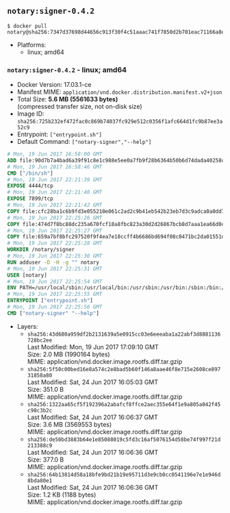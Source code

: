 ## `notary:signer-0.4.2`

```console
$ docker pull notary@sha256:7347d37698d44656c913f30f4c51aaac741f7850d2b701eac71166a8e469290f
```

-	Platforms:
	-	linux; amd64

### `notary:signer-0.4.2` - linux; amd64

-	Docker Version: 17.03.1-ce
-	Manifest MIME: `application/vnd.docker.distribution.manifest.v2+json`
-	Total Size: **5.6 MB (5561633 bytes)**  
	(compressed transfer size, not on-disk size)
-	Image ID: `sha256:725b232ef472fac0c869b74037fc929e512c0356f1afc664d1fc9b87ee3a52c9`
-	Entrypoint: `["entrypoint.sh"]`
-	Default Command: `["notary-signer","--help"]`

```dockerfile
# Mon, 19 Jun 2017 16:58:00 GMT
ADD file:90d7b7a4bad6a39f91c8e1c988e5ee0a7fb9f28b6364b50b6d74dada40258cca in / 
# Mon, 19 Jun 2017 16:58:46 GMT
CMD ["/bin/sh"]
# Mon, 19 Jun 2017 22:21:39 GMT
EXPOSE 4444/tcp
# Mon, 19 Jun 2017 22:21:40 GMT
EXPOSE 7899/tcp
# Mon, 19 Jun 2017 22:21:42 GMT
COPY file:cfc28ba1c6b9fd3e055210e061c2ad2c9b41eb542b23eb7d3c9adca0a0dd775d in /notary/signer/ 
# Mon, 19 Jun 2017 22:25:26 GMT
COPY file:474d7f8bc88dc235a670fcf18a8fbc823a30d2d26867bcb8d7aaa1ea66d0cd00 in /notary/signer/ 
# Mon, 19 Jun 2017 22:25:27 GMT
COPY file:659a7bf8bfc297520f9f4ea7e10ccff4b6686bd694f08c0471bc2da01551deb8 in /notary/signer/ 
# Mon, 19 Jun 2017 22:25:28 GMT
WORKDIR /notary/signer
# Mon, 19 Jun 2017 22:25:30 GMT
RUN adduser -D -H -g "" notary
# Mon, 19 Jun 2017 22:25:31 GMT
USER [notary]
# Mon, 19 Jun 2017 22:25:54 GMT
ENV PATH=/usr/local/sbin:/usr/local/bin:/usr/sbin:/usr/bin:/sbin:/bin:/notary/signer
# Mon, 19 Jun 2017 22:25:55 GMT
ENTRYPOINT ["entrypoint.sh"]
# Mon, 19 Jun 2017 22:25:56 GMT
CMD ["notary-signer" "--help"]
```

-	Layers:
	-	`sha256:43d680a959df2b2131639a5e0915cc03e6eeeaba1a22abf3d8881136728bc2ee`  
		Last Modified: Mon, 19 Jun 2017 17:09:10 GMT  
		Size: 2.0 MB (1990164 bytes)  
		MIME: application/vnd.docker.image.rootfs.diff.tar.gzip
	-	`sha256:5f50c00bed16e8a574c2e8bad5b60f146a8aae46f8e715e2608ce89731858a80`  
		Last Modified: Sat, 24 Jun 2017 16:05:03 GMT  
		Size: 351.0 B  
		MIME: application/vnd.docker.image.rootfs.diff.tar.gzip
	-	`sha256:1322aa65cf5f192396a2abafcf8ffce2aec355e64f1e9a805a042f45c98c3b2c`  
		Last Modified: Sat, 24 Jun 2017 16:06:37 GMT  
		Size: 3.6 MB (3569553 bytes)  
		MIME: application/vnd.docker.image.rootfs.diff.tar.gzip
	-	`sha256:de50bd3883b64e1e85088019c5fd3c16af5076154d58be74f997f21d213388c9`  
		Last Modified: Sat, 24 Jun 2017 16:06:36 GMT  
		Size: 377.0 B  
		MIME: application/vnd.docker.image.rootfs.diff.tar.gzip
	-	`sha256:64b13814d58a18bfe9bd21b19e95711d3e9cb0cc0541196e7e1e946d8bda80e1`  
		Last Modified: Sat, 24 Jun 2017 16:06:36 GMT  
		Size: 1.2 KB (1188 bytes)  
		MIME: application/vnd.docker.image.rootfs.diff.tar.gzip

